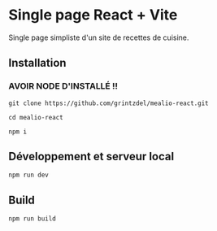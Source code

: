 # Single page React + Vite

Single page simpliste d'un site de recettes de cuisine.

## Installation
### AVOIR NODE D'INSTALLÉ !!

```
git clone https://github.com/grintzdel/mealio-react.git
```

```
cd mealio-react
```

```
npm i 
```

## Développement et serveur local 

```
npm run dev
```

## Build

```
npm run build
```
